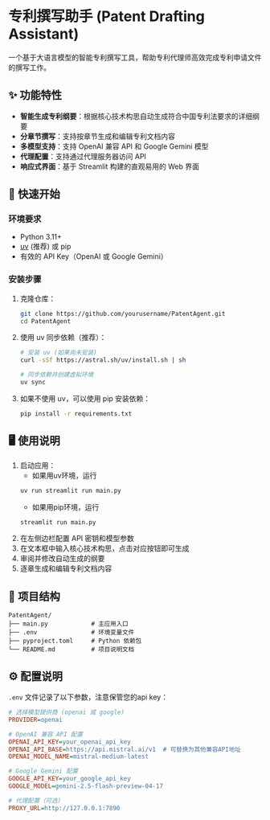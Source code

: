 # 专利撰写助手 (Patent Drafting Assistant)

一个基于大语言模型的智能专利撰写工具，帮助专利代理师高效完成专利申请文件的撰写工作。

## ✨ 功能特性

- **智能生成专利纲要**：根据核心技术构思自动生成符合中国专利法要求的详细纲要
- **分章节撰写**：支持按章节生成和编辑专利文档内容
- **多模型支持**：支持 OpenAI 兼容 API 和 Google Gemini 模型
- **代理配置**：支持通过代理服务器访问 API
- **响应式界面**：基于 Streamlit 构建的直观易用的 Web 界面

## 🚀 快速开始

### 环境要求

- Python 3.11+
- [uv](https://github.com/astral-sh/uv) (推荐) 或 pip
- 有效的 API Key（OpenAI 或 Google Gemini）

### 安装步骤

1. 克隆仓库：
   ```bash
   git clone https://github.com/yourusername/PatentAgent.git
   cd PatentAgent
   ```

2. 使用 uv 同步依赖（推荐）：
   ```bash
   # 安装 uv (如果尚未安装)
   curl -sSf https://astral.sh/uv/install.sh | sh
   
   # 同步依赖并创建虚拟环境
   uv sync
   ```

3. 如果不使用 uv，可以使用 pip 安装依赖：
   ```bash
   pip install -r requirements.txt
   ```

## 🖥️ 使用说明

1. 启动应用：
   - 如果用uv环境，运行
   ```bash
   uv run streamlit run main.py
   ```
   - 如果用pip环境，运行
   ```bash
   streamlit run main.py
   ```
2. 在左侧边栏配置 API 密钥和模型参数
3. 在文本框中输入核心技术构思，点击对应按钮即可生成
4. 审阅并修改自动生成的纲要
5. 逐章生成和编辑专利文档内容

## 📂 项目结构

```
PatentAgent/
├── main.py            # 主应用入口
├── .env               # 环境变量文件
├── pyproject.toml     # Python 依赖包
└── README.md          # 项目说明文档
```
## ⚙️ 配置说明

`.env` 文件记录了以下参数，注意保管您的api key：

```ini
# 选择模型提供商 (openai 或 google)
PROVIDER=openai

# OpenAI 兼容 API 配置
OPENAI_API_KEY=your_openai_api_key
OPENAI_API_BASE=https://api.mistral.ai/v1  # 可替换为其他兼容API地址
OPENAI_MODEL_NAME=mistral-medium-latest

# Google Gemini 配置
GOOGLE_API_KEY=your_google_api_key
GOOGLE_MODEL=gemini-2.5-flash-preview-04-17

# 代理配置（可选）
PROXY_URL=http://127.0.0.1:7890
```
